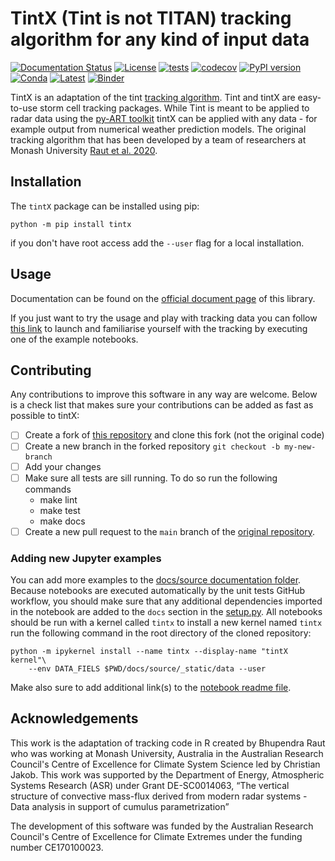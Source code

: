 # TintX (Tint is not TITAN) tracking algorithm for any kind of input data

[![Documentation Status](https://readthedocs.org/projects/tintx/badge/?version=latest)](https://tintx.readthedocs.io/en/latest/?badge=latest)
[![License](https://img.shields.io/badge/License-BSD-purple.svg)](LICENSE)
[![tests](https://github.com/antarcticrainforest/tintX/actions/workflows/tests.yml/badge.svg)](https://github.com/antarcticrainforest/tintX/actions)
[![codecov](https://codecov.io/gh/antarcticrainforest/tintX/branch/main/graph/badge.svg)](https://codecov.io/gh/antarcticrainforest/tintX)
[![PyPI version](https://badge.fury.io/py/tintx.svg)](https://badge.fury.io/py/tintx)
[![Conda](https://anaconda.org/conda-forge/tintx/badges/installer/conda.svg)](https://anaconda.org/conda-forge/tintx)
[![Latest](https://anaconda.org/conda-forge/tintx/badges/latest_release_date.svg)](https://anaconda.org/conda-forge/tintx)
[![Binder](https://mybinder.org/badge_logo.svg)](https://mybinder.org/v2/gh/antarcticrainforest/tintX/main?labpath=Readme.ipynb)

TintX is an adaptation of the tint [tracking algorithm](https://github.com/openradar/TINT).
Tint and tintX are easy-to-use storm cell tracking packages. While Tint is meant
to be applied to radar data using the
[py-ART toolkit](http://arm-doe.github.io/pyart/) tintX can
be applied with any data - for example output from numerical weather prediction
models. The original tracking algorithm that has been developed by a team of
researchers at Monash University [Raut et al. 2020](http://dx.doi.org/10.1175/JAMC-D-20-0119.1).

## Installation
The `tintX` package can be installed using pip:
```console
python -m pip install tintx
```
if you don't have root access add the `--user` flag for a local installation.

## Usage
Documentation can be found on the
[official document page](https://tintx.readthedocs.io/en/latest/) of this
library.

If you just want to try the usage and play with tracking data you can follow
[this link](https://mybinder.org/v2/gh/antarcticrainforest/tintX/main?labpath=Readme.ipynb)
to launch and familiarise yourself with the tracking by executing one of the
example notebooks.


## Contributing
Any contributions to improve this software in any way are welcome. Below is a
check list that makes sure your contributions can be added as fast as
possible to tintX:

- [ ] Create a fork of [this repository](https://github.com/antarcticrainforest/tintX)
     and clone this fork (not the original code)
- [ ] Create a new branch in the forked repository `git checkout -b my-new-branch`
- [ ] Add your changes
- [ ] Make sure all tests are sill running. To do so run the following commands
    - make lint
    - make test
    - make docs
- [ ] Create a new pull request to the `main` branch of the
     [original repository](https://github.com/antarcticrainforest/tintX).
### Adding new Jupyter examples
You can add more examples to the
[docs/source documentation folder](https://github.com/antarcticrainforest/tintX/tree/main/docs/source).
Because notebooks are executed automatically by the unit tests GitHub workflow,
you should make sure that any additional dependencies imported in the notebook
are added to the `docs` section in the
[setup.py](https://github.com/antarcticrainforest/tintX/blob/main/setup.py).
All notebooks should be run with a kernel called `tintx` to install a new
kernel named `tintx` run the following command in the root directory
of the cloned repository:
```console
python -m ipykernel install --name tintx --display-name "tintX kernel"\
    --env DATA_FIELS $PWD/docs/source/_static/data --user
```
Make also sure to add additional link(s) to the
[notebook readme file](https://github.com/antarcticrainforest/tintX/blob/main/.Readme.ipynb).


## Acknowledgements
This work is the adaptation of tracking code in R created by Bhupendra Raut
who was working at Monash University, Australia in the Australian Research
Council's Centre of Excellence for Climate System Science led by
Christian Jakob. This work was supported by the Department of
Energy, Atmospheric Systems Research (ASR) under Grant DE-SC0014063,
“The vertical structure of convective mass-flux derived from modern radar
systems - Data analysis in support of cumulus parametrization”

The development of this software was funded by the Australian Research
Council's Centre of Excellence for Climate Extremes under the funding
number CE170100023.
